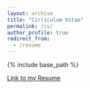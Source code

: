 ```yaml
---
layout: archive
title: "Cirriculum Vitae"
permalink: /cv/
author_profile: true
redirect_from:
  - /resume
---
```


{% include base_path %}

<a href="[https://github.com/Vuwij/Academic-CV/blob/master/cv.pdf](https://github.com/manx52/manx52.github.io/blob/master/images/Resum.pdf)">Link to my Resume</a>
